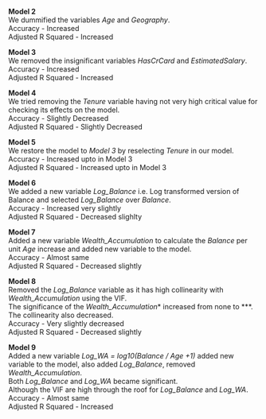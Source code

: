**Model 2**  
We dummified the variables *Age* and *Geography*.   
Accuracy - Increased  
Adjusted R Squared - Increased  

**Model 3**  
We removed the insignificant variables *HasCrCard* and *EstimatedSalary*.  
Accuracy - Increased  
Adjusted R Squared - Increased  

**Model 4**  
We tried removing the *Tenure* variable having not very high critical value for checking its effects on the model.  
Accuracy - Slightly Decreased  
Adjusted R Squared - Slightly Decreased  

**Model 5**  
We restore the model to *Model 3* by reselecting *Tenure* in our model.
Accuracy - Increased upto in Model 3  
Adjusted R Squared - Increased upto in Model 3  

**Model 6**  
We added a new variable *Log_Balance* i.e. Log transformed version of Balance and selected *Log_Balance* over *Balance*.  
Accuracy - Increased very slightly  
Adjusted R Squared - Decreased slighlty  

**Model 7**  
Added a new variable *Wealth_Accumulation* to calculate the *Balance* per unit *Age* increase and added new variable to the model.  
Accuracy - Almost same  
Adjusted R Squared - Decreased slightly  

**Model 8**  
Removed the *Log_Balance* variable as it has high collinearity with *Wealth_Accumulation* using the VIF.  
The significance of the *Wealth_Accumulation** increased from none to ***.  
The collinearity also decreased.     
Accuracy - Very slightly decreased  
Adjusted R Squared - Decreased slightly

**Model 9**  
Added a new variable *Log_WA = log10(Balance / Age +1)* added new variable to the model, also added *Log_Balance*, removed *Wealth_Accumulation*.  
Both *Log_Balance* and *Log_WA* became significant.  
Although the VIF are high through the roof for *Log_Balance* and *Log_WA*.  
Accuracy - Almost same  
Adjusted R Squared - Increased